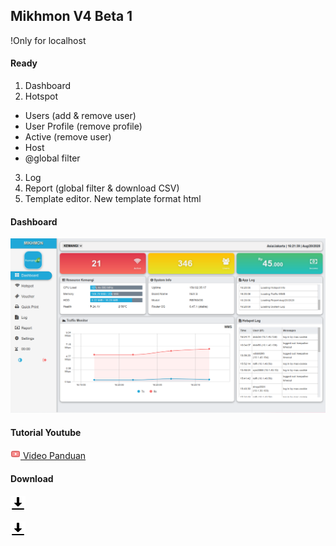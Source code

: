 ## Mikhmon V4 Beta 1

!Only for localhost

#### Ready
1. Dashboard
2. Hotspot
  - Users (add & remove user)
  - User Profile (remove profile)
  - Active (remove user)
  - Host
  - @global filter
3. Log 
4. Report (global filter & download CSV)
5. Template editor. New template format html

#### Dashboard

![MIKHMON V4B1](./img/mikhmonv4b1.png "MIKHMON V4B1")

#### Tutorial Youtube

[![](./assets/img/video.png) Video Panduan](https://youtu.be/LqIGkT4VvIo)
  

#### Download

[![Download Mikhmon V4 Beta1](./assets/img/download.png)](https://drive.google.com/file/d/1Wxds4MNwdIASAGci6Ne5iLfHufmEoupd/view?usp=sharing)

[![Download VC15](./assets/img/download.png)](https://www.microsoft.com/en-us/download/details.aspx?id=48145)
